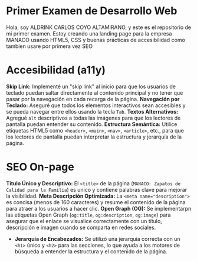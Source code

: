 # Primer Examen de Desarrollo Web

Hola, soy ALDRINK CARLOS COYO ALTAMIRANO, y este es el repositorio de mi primer examen. Estoy creando una landing page para la empresa MANACO usando HTML5, CSS y buenas prácticas de accesibilidad como tambien usare por primera vez SEO

# Accesibilidad (a11y)

**Skip Link:** 
Implementé un "skip link" al inicio para que los usuarios de teclado puedan saltar directamente al contenido principal y no tener que pasar por la navegación en cada recarga de la página.
**Navegación por Teclado:** 
Aseguré que todos los elementos interactivos sean accesibles y se pueda navegar entre ellos usando la tecla `Tab`.
**Textos Alternativos:** Agregué `alt` descriptivos a todas las imágenes para que los lectores de pantalla puedan entender su contenido.
**Estructura Semántica:** 
Utilice etiquetas HTML5 como `<header>`, `<main>`, `<nav>`, `<article>`, etc., para que los lectores de pantalla puedan interpretar la estructura y jerarquía de la página.

# SEO On-page

**Título Único y Descriptivo:** 
El `<title>` de la página (`MANACO: Zapatos de Calidad para la Familia`) es unico y contiene palabras clave para mejorar la visibilidad.
**Meta Descripción Optimizada:** 
La `<meta name="description">` es concisa (menos de 160 caracteres) y resume el contenido de la página para atraer a los usuarios a hacer clic.
**Open Graph (OG):** 
Se implementarpn las etiquetas Open Graph (`og:title`, `og:description`, `og:image`) para asegurar que el enlace se visualice correctamente con un título, descripción e imagen cuando se comparta en redes sociales.
* **Jerarquía de Encabezados:** 
Se utilizó una jerarquía correcta con un `<h1>` único y `<h2>` para las secciones, lo que ayuda a los motores de búsqueda a entender la estructura y el contenido de la página.